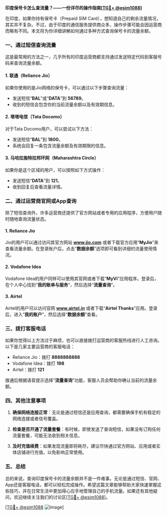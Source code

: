 **印度保号卡怎么查流量？——一份详尽的操作指南[[TG💪+ @esim1088](https://t.me/s/esim1088)]**

在印度，如果你持有保号卡（Prepaid SIM Card），想知道自己的剩余流量情况，其实并不复杂。不过，由于印度的通信服务提供商众多，操作步骤可能会因运营商而略有不同。本文将为你详细讲解如何通过多种方式查询保号卡的流量余额。

### **一、通过短信查询流量**

这是最常用的方法之一，几乎所有的印度运营商都支持通过发送特定代码到客服号码来查询流量余额。

#### **1. 联通（Reliance Jio）**
如果你使用的是Jio网络的保号卡，可以通过以下步骤查询流量：
- 发送短信“**BAL**”或“**DATA**”到 **56789**。
- 收到的短信会包含你的当前流量余额以及有效期信息。

#### **2. 塔塔电信（Tata Docomo）**
对于Tata Docomo用户，可以尝试以下方法：
- 发送短信“**BAL**”到 **1800**。
- 系统会回复一条包含流量余额及有效期限的信息。

#### **3. 马哈拉施特拉邦环网（Maharashtra Circle）**
如果你是这个区域的用户，可以按照如下方式操作：
- 发送短信“**DATA**”到 **121**。
- 收到回复后查看流量详情。

### **二、通过运营商官网或App查询**

除了短信查询外，许多运营商还提供了官方网站或者专用的应用程序，方便用户随时随地查询流量状态。

#### **1. Reliance Jio**
Jio的用户可以通过访问其官方网站 **www.jio.com** 或者下载官方应用“**MyJio**”来查看流量余额。在登录账户后，点击“**数据余额**”选项即可看到详细的流量使用情况。

#### **2. Vodafone Idea**
Vodafone Idea的用户同样可以使用其官网或者下载“**MyVi**”应用程序。登录后，在个人中心找到“**我的账单与服务**”，然后选择“**流量查询**”。

#### **3. Airtel**
Airtel的用户可以访问官网 **www.airtel.in** 或者下载“**Airtel Thanks**”应用。登录后，进入“**我的账户**”，然后选择“**数据余额**”查看。

### **三、拨打客服电话**

如果你觉得以上方法过于麻烦，也可以直接拨打运营商的客服热线进行人工咨询。以下是几家主要运营商的客服电话：

- Reliance Jio：拨打 **8888888888**
- Vodafone Idea：拨打 **198**
- Airtel：拨打 **121**

拨通后根据语音提示选择“**流量查询**”功能，客服人员会帮助你确认当前的流量余额。

### **四、其他注意事项**

1. **确保网络连接正常**：无论是通过短信还是应用查询，都需要确保手机有稳定的网络连接或者信号覆盖。
   
2. **检查是否开通了流量套餐**：有时候，即使发送了查询短信，如果没有订购任何流量套餐，可能无法收到相关信息。

3. **及时充值续费**：如果发现流量即将耗尽，建议尽快通过官方网站、应用或者实体店铺进行充值，以免影响正常使用。

### **五、总结**

总的来说，查询印度保号卡的流量余额并不是一件难事。无论是通过短信、官网、App还是客服电话，都可以轻松完成操作。希望这篇文章能够帮助大家快速掌握这些技巧，并在日常生活中更加得心应手地管理自己的手机流量。如果还有其他疑问，欢迎继续关注我们的讨论区[[TG💪+ @esim1088](https://t.me/s/esim1088)]。

[[TG💪+ @esim1088](https://t.me/s/esim1088) ![Image](https://i.postimg.cc/4NQfJmqS/Snipaste-2025-05-13-00-14-12.png)]